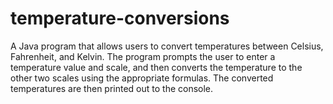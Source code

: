 # temperature-conversions
A Java program that allows users to convert temperatures between Celsius, Fahrenheit, and Kelvin. The program prompts the user to enter a temperature value and scale, and then converts the temperature to the other two scales using the appropriate formulas. The converted temperatures are then printed out to the console.
